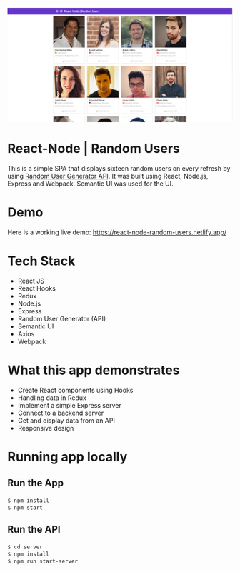 ![Screenshot](https://github.com/ignaciocasal/ReactNode-RandomUsers/blob/master/screenshot/1.png?raw=true)

# React-Node | Random Users
This is a simple SPA that displays sixteen random users on every refresh by using [Random User Generator API](https://randomuser.me). It was built using React, Node.js, Express and Webpack. Semantic UI was used for the UI.

# Demo

Here is a working live demo: https://react-node-random-users.netlify.app/

# Tech Stack
- React JS
- React Hooks
- Redux
- Node.js
- Express
- Random User Generator (API)
- Semantic UI
- Axios
- Webpack

# What this app demonstrates
- Create React components using Hooks
- Handling data in Redux
- Implement a simple Express server
- Connect to a backend server
- Get and display data from an API
- Responsive design

# Running app locally

## Run the App
	$ npm install
	$ npm start

## Run the API
	$ cd server
	$ npm install
	$ npm run start-server
	

